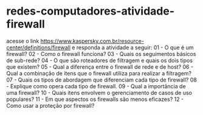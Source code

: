 # redes-computadores-atividade-firewall
acesse o link https://www.kaspersky.com.br/resource-center/definitions/firewall e responda a atividade a seguir:
01 - O que é um firewall?
02 - Como o firewall funciona?
03 - Quais os seguimentos básicos de sub-rede?
04 - O que são roteadores de filtragem e quais os dois tipos que existem?
05 - Qual a diferença entre o firewall de rede e de host?
06 - Qual a combinação de itens que o firewall utiliza para realizar a filtragem?
07 - Quais os tipos de abordagem que diferenciam cada tipo de firewall?
08 - Explique como opera cada tipo de firewall.
09 - Qual a importância de uma firewall?
10 - Quais itens envolvem o gerenciamento de casos de uso populares?
11 - Em que aspectos os firewalls são menos eficazes?
12 - Como usar a proteção por firewall?
